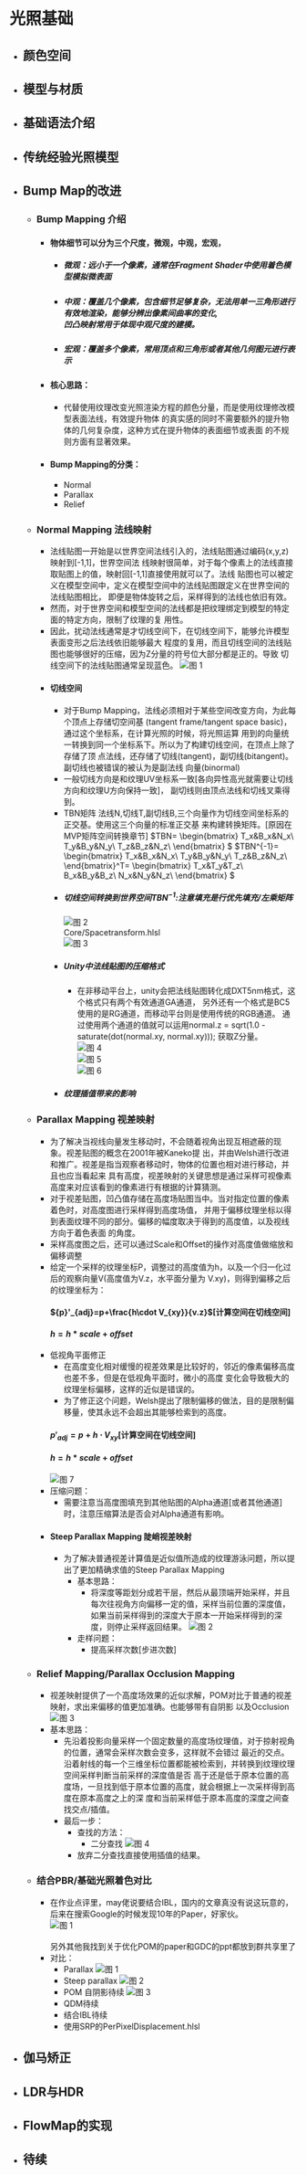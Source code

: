 # 光照基础
+ ## 颜色空间
+ ## 模型与材质
+ ## 基础语法介绍
+ ## 传统经验光照模型
+ ## Bump Map的改进
  + ### Bump Mapping 介绍
    + #### 物体细节可以分为三个尺度，微观，中观，宏观，
      + ##### 微观：远小于一个像素，通常在Fragment Shader中使用着色模型模拟微表面
      + ##### 中观：覆盖几个像素，包含细节足够复杂，无法用单一三角形进行有效地渲染，能够分辨出像素间曲率的变化,</br>凹凸映射常用于体现中观尺度的建模。
      + ##### 宏观：覆盖多个像素，常用顶点和三角形或者其他几何图元进行表示
    +  #### 核心思路：
       +  代替使用纹理改变光照渲染方程的颜色分量，而是使用纹理修改模型表面法线，有效提升物体
          的真实感的同时不需要额外的提升物体的几何复杂度，这种方式在提升物体的表面细节或表面
          的不规则方面有显著效果。
    + #### Bump Mapping的分类：
      + Normal
      + Parallax
      + Relief
  + ### Normal Mapping 法线映射
    + 法线贴图一开始是以世界空间法线引入的，法线贴图通过编码(x,y,z)映射到[-1,1]，世界空间法
      线映射很简单，对于每个像素上的法线直接取贴图上的值，映射回[-1,1]直接使用就可以了。法线
      贴图也可以被定义在模型空间中，定义在模型空间中的法线贴图跟定义在世界空间的法线贴图相比，
      即便是物体旋转之后，采样得到的法线也依旧有效。
    + 然而，对于世界空间和模型空间的法线都是把纹理绑定到模型的特定面的特定方向，限制了纹理的复
      用性。
    + 因此，扰动法线通常是才切线空间下，在切线空间下，能够允许模型表面变形之后法线依旧能够最大
      程度的复用，而且切线空间的法线贴图也能够很好的压缩，因为Z分量的符号位大部分都是正的。导致
      切线空间下的法线贴图通常呈现蓝色。
      ![图 1](https://i.loli.net/2021/06/26/2Rleo4AdECgN3mU.png)  
    + #### 切线空间
      + 对于Bump Mapping，法线必须相对于某些空间改变方向，为此每个顶点上存储切空间基
       (tangent frame/tangent space basic)，通过这个坐标系，在计算光照的时候，将光照运算
       用到的向量统一转换到同一个坐标系下。所以为了构建切线空间，在顶点上除了存储了顶
       点法线，还存储了切线(tangent)，副切线(bitangent)。副切线也被错误的被认为是副法线
       向量(binormal)
      + 一般切线方向是和纹理UV坐标系一致[各向异性高光就需要让切线方向和纹理U方向保持一致]，
      副切线则由顶点法线和切线叉乘得到。
      + TBN矩阵
       法线N,切线T,副切线B,三个向量作为切线空间坐标系的正交基。使用这三个向量的标准正交基
       来构建转换矩阵。[原因在MVP矩阵空间转换章节]
       $TBN=
       \begin{bmatrix}
       T_x&B_x&N_x\\
       T_y&B_y&N_y\\
       T_z&B_z&N_z\\
       \end{bmatrix}
       $
       $TBN^{-1}=
       \begin{bmatrix}
       T_x&B_x&N_x\\
       T_y&B_y&N_y\\
       T_z&B_z&N_z\\
       \end{bmatrix}^T=
       \begin{bmatrix}
       T_x&T_y&T_z\\
       B_x&B_y&B_z\\
       N_x&N_y&N_z\\
       \end{bmatrix}
       $
       + ##### 切线空间转换到世界空间$TBN^{-1}$:注意填充是行优先填充/左乘矩阵
          ![图 2](https://i.loli.net/2021/06/26/IJSBrQ1TEX4esRo.png)  
          Core/Spacetransform.hlsl</br>
          ![图 3](https://i.loli.net/2021/06/26/6EfOlZxGyQqCMTI.png)  
       + ##### Unity中法线贴图的压缩格式
         + 在非移动平台上，unity会把法线贴图转化成DXT5nm格式，这个格式只有两个有效通道GA通道，
         另外还有一个格式是BC5使用的是RG通道，而移动平台则是使用传统的RGB通道。
         通过使用两个通道的值就可以运用normal.z = sqrt(1.0 - saturate(dot(normal.xy, normal.xy)));
         获取Z分量。</br>
         ![图 4](https://i.loli.net/2021/06/26/utByZwfiO3Da5TN.png) </br>
         ![图 5](https://i.loli.net/2021/06/26/fh2lNqVaO9tJLiK.png)  </br>
         ![图 6](https://i.loli.net/2021/06/26/hio9dvgkLGaeUKs.png)  
        + ##### 纹理插值带来的影响
  + ### Parallax Mapping 视差映射
    + 为了解决当视线向量发生移动时，不会随着视角出现互相遮蔽的现象。视差贴图的概念在2001年被Kaneko提
      出，并由Welsh进行改进和推广。视差是指当观察者移动时，物体的位置也相对进行移动，并且也应当看起来
      具有高度，视差映射的关键思想是通过采样可视像素高度来对应该看到的像素进行有根据的计算猜测。
    + 对于视差贴图，凹凸值存储在高度场贴图当中。当对指定位置的像素着色时，对高度图进行采样得到高度场值，
      并用于偏移纹理坐标以得到表面纹理不同的部分。偏移的幅度取决于得到的高度值，以及视线方向于着色表面
      的角度。
    + 采样高度图之后，还可以通过Scale和Offset的操作对高度值做缩放和偏移调整
    + 给定一个采样的纹理坐标P，调整过的高度值为h，以及一个归一化过后的观察向量V(高度值为V.z，水平面分量为
      V.xy)，则得到偏移之后的纹理坐标为：
      #### ${p}'_{adj}=p+\frac{h\cdot V_{xy}}{v.z}$[计算空间在切线空间]
      #### $h=h*scale+offset$
    + 低视角平面修正
      + 在高度变化相对缓慢的视差效果是比较好的，邻近的像素偏移高度也差不多，但是在低视角平面时，微小的高度
        变化会导致极大的纹理坐标偏移，这样的近似是错误的。
      + 为了修正这个问题，Welsh提出了限制偏移的做法，目的是限制偏移量，使其永远不会超出其能够检索到的高度。
       #### ${p}'_{adj}=p+h\cdot V_{xy}$[计算空间在切线空间]
       #### $h=h*scale+offset$
        ![图 7](https://i.loli.net/2021/06/27/YWodQsGTzkF28hc.png)  
    + 压缩问题：
      + 需要注意当高度图填充到其他贴图的Alpha通道[或者其他通道]时，注意压缩算法是否会对Alpha通道有影响。
    + #### Steep Parallax Mapping 陡峭视差映射
      + 为了解决普通视差计算值是近似值所造成的纹理游泳问题，所以提出了更加精确求值的Steep Parallax Mapping
        + 基本思路：
          + 将深度等距划分成若干层，然后从最顶端开始采样，并且每次往视角方向偏移一定的值，采样当前位置的深度值，
            如果当前采样得到的深度大于原本一开始采样得到的深度，则停止采样返回结果。
          ![图 2](https://i.loli.net/2021/06/27/Z95RIdwPvYBJlxE.png)  
        + 走样问题：
          + 提高采样次数[步进次数]
  + ### Relief Mapping/Parallax Occlusion Mapping 
    + 视差映射提供了一个高度场效果的近似求解，POM对比于普通的视差映射，求出来偏移的值更加准确。也能够带有自阴影
      以及Occlusion</br>
      ![图 3](https://i.loli.net/2021/06/27/kVWpcLdSl5za2ob.png)  
    + 基本思路：
      + 先沿着投影向量采样一个固定数量的高度场纹理值，对于掠射视角的位置，通常会采样次数会变多，这样就不会错过
        最近的交点。沿着射线的每一个三维坐标位置都能被检索到，并转换到纹理纹理空间采样判断当前采样的深度值是否
        高于还是低于原本位置的高度场，一旦找到低于原本位置的高度，就会根据上一次采样得到高度在原本高度之上的深
        度和当前采样低于原本高度的深度之间查找交点/插值。
      + 最后一步：
        + 查找的方法：
          + 二分查找
          ![图 4](https://i.loli.net/2021/06/27/c7aNqYbFtDpj2Ms.png)  
        + 放弃二分查找直接使用插值的结果。 
  + ### 结合PBR/基础光照着色对比
    + 在作业点评里，may佬说要结合IBL，国内的文章真没有说这玩意的，后来在搜索Google的时候发现10年的Paper，好家伙。</br>
    ![图 1](https://i.loli.net/2021/07/04/P6nfcL2BOdhNtFm.png)</br>  
    另外其他我找到关于优化POM的paper和GDC的ppt都放到群共享里了</br>
    + 对比：
      + Parallax
       ![图 1](https://i.loli.net/2021/07/04/Z7xhlFTrQLAc1aO.png)  
      + Steep parallax
       ![图 2](https://i.loli.net/2021/07/04/O9E1ZhBl5aXxHnm.png)  
      + POM 自阴影待续
       ![图 3](https://i.loli.net/2021/07/04/RVgzEu4vkAsW2G9.png)  
      + QDM待续
      + 结合IBL待续
      + 使用SRP的PerPixelDisplacement.hlsl
+ ## 伽马矫正
+ ## LDR与HDR
+ ## FlowMap的实现
+ ## 待续